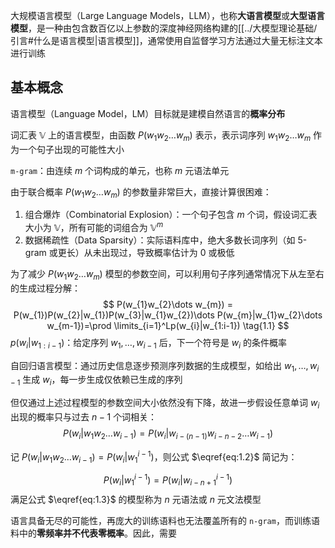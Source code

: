 大规模语言模型（Large Language Models，LLM），也称**大语言模型**或**大型语言模型**，是一种由包含数百亿以上参数的深度神经网络构建的[[../大模型理论基础/引言#什么是语言模型|语言模型]]，通常使用自监督学习方法通过大量无标注文本进行训练

## 基本概念

语言模型（Language Model，LM）目标就是建模自然语言的**概率分布**

词汇表 $\mathbb{V}$ 上的语言模型，由函数 $P(w_{1}w_{2}\dots w_{m})$ 表示，表示词序列 $w_{1}w_{2}\dots w_{m}$ 作为一个句子出现的可能性大小

`m-gram`：由连续 $m$ 个词构成的单元，也称 $m$ 元语法单元

由于联合概率 $P(w_{1}w_{2}\dots w_{m})$ 的参数量非常巨大，直接计算很困难：
1. 组合爆炸（Combinatorial Explosion）：一个句子包含 $m$ 个词，假设词汇表大小为 $\mathbb{V}$，所有可能的词组合为 $\mathbb{V}^m$
2. 数据稀疏性（Data Sparsity）：实际语料库中，绝大多数长词序列（如 5-gram 或更长）从未出现过，导致概率估计为 0 或极低

为了减少 $P(w_{1}w_{2}\dots w_{m})$ 模型的参数空间，可以利用句子序列通常情况下从左至右的生成过程分解：
$$
P(w_{1}w_{2}\dots w_{m}) = P(w_{1})P(w_{2}|w_{1})P(w_{3}|w_{1}w_{2})\dots P(w_{m}|w_{1}w_{2}\dots w_{m-1})=\prod \limits_{i=1}^Lp(w_{i}|w_{1:i-1})
\tag{1.1}
$$
$p(w_{i}|w_{1:i-1})$：给定序列 $w_{1},\dots,w_{i-1}$ 后，下一个符号是 $w_{i}$ 的条件概率

自回归语言模型：通过历史信息逐步预测序列数据的生成模型，如给出 $w_{1},\dots,w_{i-1}$ 生成 $w_{i}$，每一步生成仅依赖已生成的序列

但仅通过上述过程模型的参数空间大小依然没有下降，故进一步假设任意单词 $w_{i}$ 出现的概率只与过去 $n-1$ 个词相关：
$$
P(w_{i}|w_{1}w_{2}\dots w_{i-1}) = P(w_{i}|w_{i-(n-1)}w_{i-{n-2}}\dots w_{i-1}) \tag{1.2}\label{eq:1.2}
$$

记 $P(w_{i}|w_{1}w_{2}\dots w_{i-1})=P(w_{i}|w_{1}^{i-1})$，则公式 $\eqref{eq:1.2}$ 简记为：

$$P(w_{i}|w_{1}^{i-1})=P(w_{i}|w_{i-n+1}^{i-1})\tag{1.3}\label{eq:1.3}$$
满足公式 $\eqref{eq:1.3}$ 的模型称为 $n$ 元语法或 $n$ 元文法模型

语言具备无尽的可能性，再庞大的训练语料也无法覆盖所有的 `n-gram`，而训练语料中的**零频率并不代表零概率**。因此，需要
